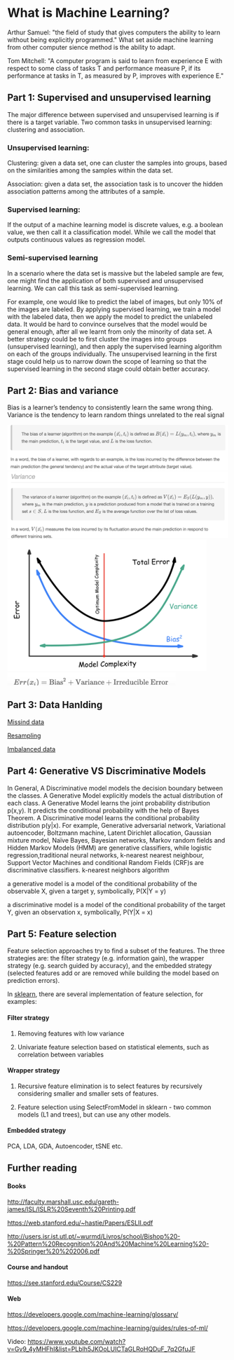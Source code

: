 # What is Machine Learning?

Arthur Samuel: "the field of study that gives computers the ability to learn without being explicitly programmed." What set aside machine learning from other computer sience method is the ability to adapt. 

Tom Mitchell: "A computer program is said to learn from experience E with respect to some class of tasks T and performance measure P, if its performance at tasks in T, as measured by P, improves with experience E."

## Part 1: Supervised and unsupervised learning

The major difference between supervised and unsupervised learning is if there is a target variable. Two common tasks in unsupervised learning: clustering and association. 

### Unsupervised learning:
Clustering: given a data set, one can cluster the samples into groups, based on the similarities among the samples within the data set. 

Association:  given a data set, the association task is to uncover the hidden association patterns among the attributes of a sample.

### Supervised learning:
If the output of a machine learning model is discrete values, e.g. a boolean value, we then call it a classification model. While we call the model that outputs continuous values as regression model.

### Semi-supervised learning
In a scenario where the data set is massive but the labeled sample are few, one might find the application of both supervised and unsupervised learning. We can call this task as semi-supervised learning. 

For example, one would like to predict the label of images, but only 10% of the images are labeled. By applying supervised learning, we train a model with the labeled data, then we apply the model to predict the unlabeled data. It would be hard to convince ourselves that the model would be general enough, after all we learnt from only the minority of data set. A better strategy could be to first cluster the images into groups (unsupervised learning), and then apply the supervised learning algorithm on each of the groups individually. The unsupervised learning in the first stage could help us to narrow down the scope of learning so that the supervised learning in the second stage could obtain better accuracy.

## Part 2: Bias and variance
Bias is a learner’s tendency to consistently learn the same wrong thing. Variance is the tendency to learn random things unrelated to the real signal

<img src = images/bias.png>

<img src = images/variance.png>

<img src = images/trade-off.png height = 300>

<img src = images/error-eq.png height = 30>

## Part 3: Data Hanlding

[Missind data](https://www.kaggle.com/dansbecker/handling-missing-values)

[Resampling](https://medium.com/analytics-vidhya/resampling-methods-statistical-learning-8c3da6fe6d24)

[Imbalanced data](https://machinelearningmastery.com/tactics-to-combat-imbalanced-classes-in-your-machine-learning-dataset/)

## Part 4: Generative VS Discriminative Models
In General, A Discriminative model models the decision boundary between the classes. A Generative Model explicitly models the actual distribution of each class. A Generative Model learns the joint probability distribution p(x,y). It predicts the conditional probability with the help of Bayes Theorem. A Discriminative model learns the conditional probability distribution p(y|x). For example, Generative adversarial network, Variational autoencoder, Boltzmann machine, Latent Dirichlet allocation, Gaussian mixture model, Naïve Bayes, Bayesian networks, Markov random fields and Hidden Markov Models (HMM) are generative classifiers, while logistic regression,traditional neural networks, k-nearest nearest neighbour, Support Vector Machines and conditional Random Fields (CRF)s are discriminative classifiers. k-nearest neighbors algorithm

a generative model is a model of the conditional probability of the observable X, given a target y, symbolically, P(X|Y = y)

a discriminative model is a model of the conditional probability of the target Y, given an observation x, symbolically, P(Y|X = x)

## Part 5: Feature selection

Feature selection approaches try to find a subset of the features. The three strategies are: the filter strategy (e.g. information gain), the wrapper strategy (e.g. search guided by accuracy), and the embedded strategy (selected features add or are removed while building the model based on prediction errors).

In [sklearn](https://scikit-learn.org/stable/modules/feature_selection.html), there are several implementation of feature selection, for examples: 

#### Filter strategy

1. Removing features with low variance 

2. Univariate feature selection based on statistical elements, such as correlation between variables

#### Wrapper strategy

1. Recursive feature elimination is to select features by recursively considering smaller and smaller sets of features.

2. Feature selection using SelectFromModel in sklearn - two common models (L1 and trees), but can use any other models.

#### Embedded strategy

PCA, LDA, GDA, Autoencoder, tSNE etc.





## Further reading

#### Books

http://faculty.marshall.usc.edu/gareth-james/ISL/ISLR%20Seventh%20Printing.pdf

https://web.stanford.edu/~hastie/Papers/ESLII.pdf

http://users.isr.ist.utl.pt/~wurmd/Livros/school/Bishop%20-%20Pattern%20Recognition%20And%20Machine%20Learning%20-%20Springer%20%202006.pdf

#### Course and handout

https://see.stanford.edu/Course/CS229

#### Web

https://developers.google.com/machine-learning/glossary/

https://developers.google.com/machine-learning/guides/rules-of-ml/

Video: https://www.youtube.com/watch?v=Gv9_4yMHFhI&list=PLblh5JKOoLUICTaGLRoHQDuF_7q2GfuJF
